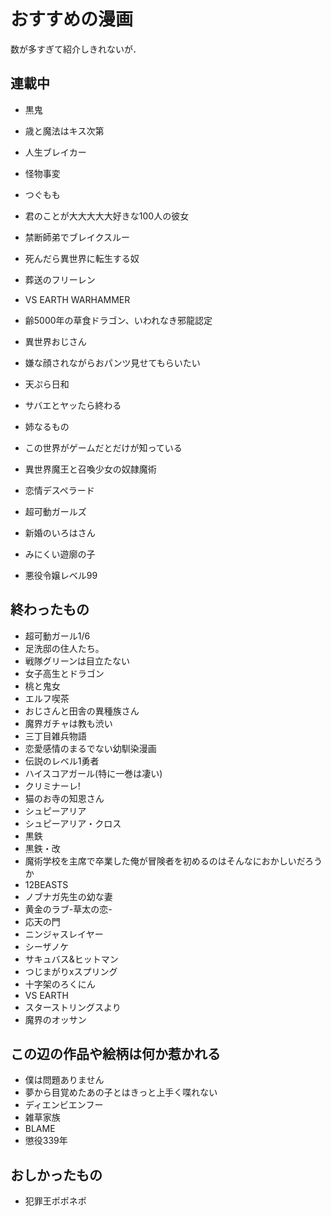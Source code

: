 おすすめの漫画
=======================


数が多すぎて紹介しきれないが．

## 連載中

- 黒鬼
- 歳と魔法はキス次第
- 人生ブレイカー
- 怪物事変
- つぐもも
- 君のことが大大大大大好きな100人の彼女
- 禁断師弟でブレイクスルー
- 死んだら異世界に転生する奴
- 葬送のフリーレン
- VS EARTH WARHAMMER
- 齢5000年の草食ドラゴン、いわれなき邪龍認定
- 異世界おじさん
- 嫌な顔されながらおパンツ見せてもらいたい
- 天ぷら日和
- サバエとヤッたら終わる
- 姉なるもの
- この世界がゲームだとだけが知っている
- 異世界魔王と召喚少女の奴隷魔術
- 恋情デスペラード
- 超可動ガールズ
- 新婚のいろはさん

- みにくい遊廓の子
- 悪役令嬢レベル99

## 終わったもの

- 超可動ガール1/6
- 足洗邸の住人たち。
- 戦隊グリーンは目立たない
- 女子高生とドラゴン
- 桃と鬼女
- エルフ喫茶
- おじさんと田舎の異種族さん
- 魔界ガチャは教も渋い
- 三丁目雑兵物語
- 恋愛感情のまるでない幼馴染漫画
- 伝説のレベル1勇者
- ハイスコアガール(特に一巻は凄い)
- クリミナーレ!
- 猫のお寺の知恩さん
- シュピーアリア
- シュピーアリア・クロス
- 黒鉄<KUROGANE>
- 黒鉄・改
- 魔術学校を主席で卒業した俺が冒険者を初めるのはそんなにおかしいだろうか
- 12BEASTS
- ノブナガ先生の幼な妻
- 黄金のラブ-草太の恋-
- 応天の門
- ニンジャスレイヤー
- シーザノケ
- サキュバス&ヒットマン
- つじまがりxスプリング
- 十字架のろくにん
- VS EARTH
- スターストリングスより
- 魔界のオッサン

## この辺の作品や絵柄は何か惹かれる

- 僕は問題ありません
- 夢から目覚めたあの子とはきっと上手く喋れない
- ディエンビエンフー
- 雑草家族
- BLAME
- 懲役339年




おしかったもの
------------------

- 犯罪王ポポネポ
